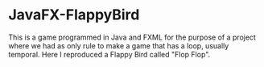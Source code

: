 # JavaFX-FlappyBird

This is a game programmed in Java and FXML for the purpose of a project where we had as only rule to make a 
game that has a loop, usually temporal. Here I reproduced a Flappy Bird called "Flop Flop".
